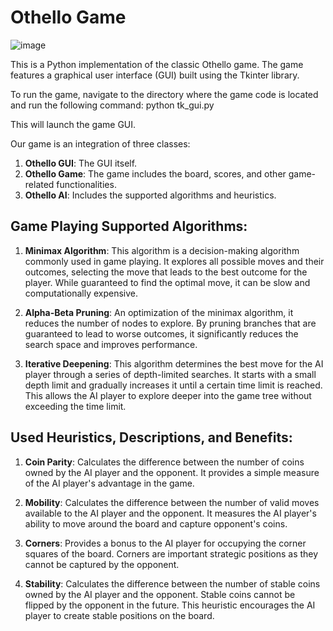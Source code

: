 # Othello Game
![image](https://github.com/Shehab37/othello_game/assets/20583611/d36ae00e-c7e2-49dc-8903-b0684863ca7c)

This is a Python implementation of the classic Othello game. The game features a graphical user interface (GUI) built using the Tkinter library.


To run the game, navigate to the directory where the game code is located and run the following command:
    python tk_gui.py

This will launch the game GUI.

Our game is an integration of three classes:

1. **Othello GUI**: The GUI itself.
2. **Othello Game**: The game includes the board, scores, and other game-related functionalities.
3. **Othello AI**: Includes the supported algorithms and heuristics.

## Game Playing Supported Algorithms:

1. **Minimax Algorithm**: This algorithm is a decision-making algorithm commonly used in game playing. It explores all possible moves and their outcomes, selecting the move that leads to the best outcome for the player. While guaranteed to find the optimal move, it can be slow and computationally expensive.

2. **Alpha-Beta Pruning**: An optimization of the minimax algorithm, it reduces the number of nodes to explore. By pruning branches that are guaranteed to lead to worse outcomes, it significantly reduces the search space and improves performance.

3. **Iterative Deepening**: This algorithm determines the best move for the AI player through a series of depth-limited searches. It starts with a small depth limit and gradually increases it until a certain time limit is reached. This allows the AI player to explore deeper into the game tree without exceeding the time limit.

## Used Heuristics, Descriptions, and Benefits:

1. **Coin Parity**: Calculates the difference between the number of coins owned by the AI player and the opponent. It provides a simple measure of the AI player's advantage in the game.

2. **Mobility**: Calculates the difference between the number of valid moves available to the AI player and the opponent. It measures the AI player's ability to move around the board and capture opponent's coins.

3. **Corners**: Provides a bonus to the AI player for occupying the corner squares of the board. Corners are important strategic positions as they cannot be captured by the opponent.

4. **Stability**: Calculates the difference between the number of stable coins owned by the AI player and the opponent. Stable coins cannot be flipped by the opponent in the future. This heuristic encourages the AI player to create stable positions on the board.
